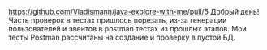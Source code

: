 https://github.com/Vladismann/java-explore-with-me/pull/5
Добрый день! Часть проверок в тестах пришлось порезать, из-за генерации пользователей и эвентов в postman тестах из прошлых этапов.
Мои тесты Postman рассчитаны на создание и проверку в пустой БД.